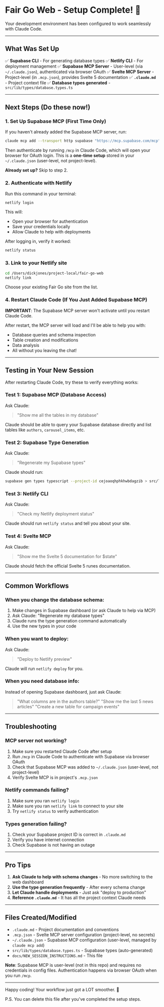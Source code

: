 # Fair Go Web - Setup Complete! 🎉

Your development environment has been configured to work seamlessly with Claude Code.

---

## What Was Set Up

✅ **Supabase CLI** - For generating database types
✅ **Netlify CLI** - For deployment management
✅ **Supabase MCP Server** - User-level (via `~/.claude.json`), authenticated via browser OAuth
✅ **Svelte MCP Server** - Project-level (in `.mcp.json`), provides Svelte 5 documentation
✅ **`.claude.md`** - Project context file
✅ **Database types generated** - `src/lib/types/database.types.ts`

---

## Next Steps (Do these now!)

### 1. Set Up Supabase MCP (First Time Only)

If you haven't already added the Supabase MCP server, run:

```bash
claude mcp add --transport http supabase "https://mcp.supabase.com/mcp"
```

Then authenticate by running `/mcp` in Claude Code, which will open your browser for OAuth login. This is a **one-time setup** stored in your `~/.claude.json` (user-level, not project-level).

**Already set up?** Skip to step 2.

### 2. Authenticate with Netlify

Run this command in your terminal:
```bash
netlify login
```

This will:
- Open your browser for authentication
- Save your credentials locally
- Allow Claude to help with deployments

After logging in, verify it worked:
```bash
netlify status
```

### 3. Link to your Netlify site

```bash
cd /Users/dickjones/project-local/fair-go-web
netlify link
```

Choose your existing Fair Go site from the list.

### 4. Restart Claude Code (If You Just Added Supabase MCP)

**IMPORTANT**: The Supabase MCP server won't activate until you restart Claude Code.

After restart, the MCP server will load and I'll be able to help you with:
- Database queries and schema inspection
- Table creation and modifications
- Data analysis
- All without you leaving the chat!

---

## Testing in Your New Session

After restarting Claude Code, try these to verify everything works:

### Test 1: Supabase MCP (Database Access)
Ask Claude:
> "Show me all the tables in my database"

Claude should be able to query your Supabase database directly and list tables like `authors`, `carousel_items`, etc.

### Test 2: Supabase Type Generation
Ask Claude:
> "Regenerate my Supabase types"

Claude should run:
```bash
supabase gen types typescript --project-id cejoaoqhphkhwbdagzib > src/lib/types/database.types.ts
```

### Test 3: Netlify CLI
Ask Claude:
> "Check my Netlify deployment status"

Claude should run `netlify status` and tell you about your site.

### Test 4: Svelte MCP
Ask Claude:
> "Show me the Svelte 5 documentation for $state"

Claude should fetch the official Svelte 5 runes documentation.

---

## Common Workflows

### When you change the database schema:
1. Make changes in Supabase dashboard (or ask Claude to help via MCP)
2. Ask Claude: "Regenerate my database types"
3. Claude runs the type generation command automatically
4. Use the new types in your code

### When you want to deploy:
Ask Claude:
> "Deploy to Netlify preview"

Claude will run `netlify deploy` for you.

### When you need database info:
Instead of opening Supabase dashboard, just ask Claude:
> "What columns are in the authors table?"
> "Show me the last 5 news articles"
> "Create a new table for campaign events"

---

## Troubleshooting

### MCP server not working?
1. Make sure you restarted Claude Code after setup
2. Run `/mcp` in Claude Code to authenticate with Supabase via browser OAuth
3. Check that Supabase MCP was added to `~/.claude.json` (user-level, not project-level)
4. Verify Svelte MCP is in project's `.mcp.json`

### Netlify commands failing?
1. Make sure you ran `netlify login`
2. Make sure you ran `netlify link` to connect to your site
3. Try `netlify status` to verify authentication

### Types generation failing?
1. Check your Supabase project ID is correct in `.claude.md`
2. Verify you have internet connection
3. Check Supabase is not having an outage

---

## Pro Tips

1. **Ask Claude to help with schema changes** - No more switching to the web dashboard
2. **Use the type generation frequently** - After every schema change
3. **Let Claude handle deployments** - Just ask "deploy to production"
4. **Reference `.claude.md`** - It has all the project context Claude needs

---

## Files Created/Modified

- `.claude.md` - Project documentation and conventions
- `.mcp.json` - Svelte MCP server configuration (project-level, no secrets)
- `~/.claude.json` - Supabase MCP configuration (user-level, managed by `claude mcp add`)
- `src/lib/types/database.types.ts` - Supabase types (auto-generated)
- `docs/NEW_SESSION_INSTRUCTIONS.md` - This file

**Note**: Supabase MCP is user-level (not in this repo) and requires no credentials in config files. Authentication happens via browser OAuth when you run `/mcp`.

---

Happy coding! Your workflow just got a LOT smoother. 🚀

P.S. You can delete this file after you've completed the setup steps.
